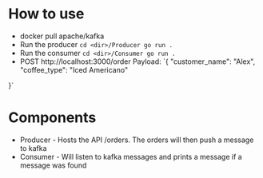 # How to use
- docker pull apache/kafka
- Run the producer
  `cd <dir>/Producer
  go run .`
- Run the consumer
  `cd <dir>/Consumer
  go run .`
- POST http://localhost:3000/order
  Payload: `{
    "customer_name": "Alex",
    "coffee_type": "Iced Americano"   

}`

# Components
- Producer - Hosts the API /orders. The orders will then push a message to kafka
- Consumer - Will listen to kafka messages and prints a message if a message was found
